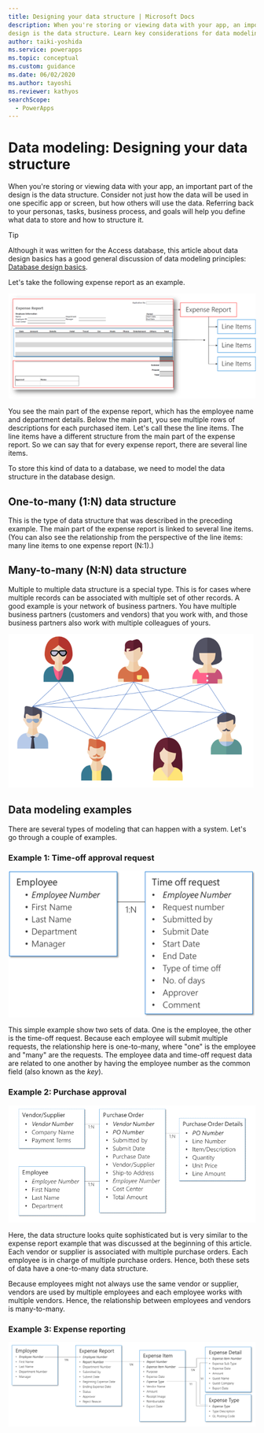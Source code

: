 ```yaml
---
title: Designing your data structure | Microsoft Docs
description: When you're storing or viewing data with your app, an important part of the
design is the data structure. Learn key considerations for data modeling.
author: taiki-yoshida
ms.service: powerapps
ms.topic: conceptual
ms.custom: guidance
ms.date: 06/02/2020
ms.author: tayoshi
ms.reviewer: kathyos
searchScope:  
  - PowerApps
---
```


# Data modeling: Designing your data structure

When you're storing or viewing data with your app, an important part of the
design is the data structure. Consider not just how the data will be used in one
specific app or screen, but how others will use the data. Referring back to
your personas, tasks, business process, and goals will help you define what data
to store and how to structure it.

> [!TIP]
> Although it was written for the Access database, this article about data
design basics has a good general discussion of data modeling principles: [Database design basics](https://support.office.com/article/Database-design-basics-EB2159CF-1E30-401A-8084-BD4F9C9CA1F5).

Let's take the following expense report as an example.

![Expense report example](media/expense-report.png "Expense report example")

You see the main part of the expense report, which has the employee name and
department details. Below the main part, you see multiple rows of
descriptions for each purchased item. Let's call these the line items. The line
items have a different structure from the main part of the expense report. So we
can say that for every expense report, there are several line items.

To store this kind of data to a database, we need to model the data structure in
the database design.

## One-to-many (1:N) data structure

This is the type of data structure that was described in the preceding example. The main part of the expense report is linked to several line
items. (You can also see the relationship from the perspective of the line
items: many line items to one expense report (N:1).)

## Many-to-many (N:N) data structure

Multiple to multiple data structure is a special type. This is for cases where
multiple records can be associated with multiple set of other records. A good
example is your network of business partners. You have multiple business
partners (customers and vendors) that you work with, and those business partners
also work with multiple colleagues of yours.

![Multiple people connected by lines](media/many-to-many.png "Multiple people connected by lines")

## Data modeling examples

There are several types of modeling that can happen with a system. Let's go
through a couple of examples.

### Example 1: Time-off approval request

![Example time-off approval request data structure](media/time-off.png "Example time-off approval request data structure")

This simple example show two sets of data. One is the employee, the other is
the time-off request. Because each employee will submit multiple requests, the
relationship here is one-to-many, where "one" is the employee and "many" are the
requests. The employee data and time-off request data are related to one another
by having the employee number as the common field (also known as the *key*).

### Example 2: Purchase approval

![Example purchase approval request data structure](media/purchase-approval.png "Example purchase approval request data structure")

Here, the data structure looks quite sophisticated but is very similar to the
expense report example that was discussed at the beginning of this article. Each
vendor or supplier is associated with multiple purchase orders. Each employee is
in charge of multiple purchase orders. Hence, both these sets of data have
a one-to-many data structure.

Because employees might not always use the same vendor or supplier, vendors
are used by multiple employees and each employee works with multiple vendors.
Hence, the relationship between employees and vendors is many-to-many.

### Example 3: Expense reporting

![Example expense reporting data structure](media/expense-report-data.png "Example expense reporting data structure")
